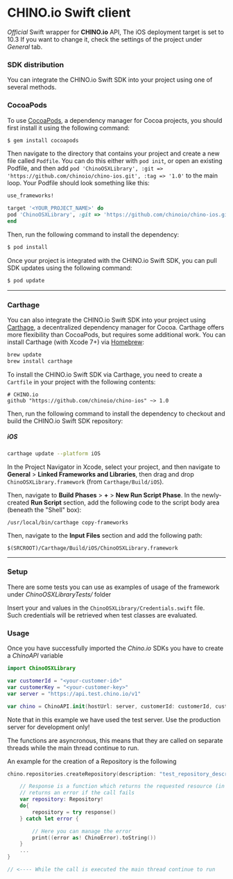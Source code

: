 #  CHINO.io Swift client #
*Official* Swift wrapper for **CHINO.io** API,
The iOS deployment target is set to 10.3
If you want to change it, check the settings of the project
under *General* tab.

### SDK distribution

You can integrate the CHINO.io Swift SDK into your project using one of several methods.

### CocoaPods

To use [CocoaPods](http://cocoapods.org), a dependency manager for Cocoa projects, you should first install it using the following command:

```bash
$ gem install cocoapods
```

Then navigate to the directory that contains your project and create a new file called `Podfile`. You can do this either with `pod init`, or open an existing Podfile, and then add `pod 'ChinoOSXLibrary', :git => 'https://github.com/chinoio/chino-ios.git', :tag => '1.0'` to the main loop. Your Podfile should look something like this:

```ruby
use_frameworks!

target '<YOUR_PROJECT_NAME>' do
pod 'ChinoOSXLibrary', :git => 'https://github.com/chinoio/chino-ios.git', :tag => '1.0'
end
```

Then, run the following command to install the dependency:

```bash
$ pod install
```

Once your project is integrated with the CHINO.io Swift SDK, you can pull SDK updates using the following command:

```bash
$ pod update
```  

---

### Carthage

You can also integrate the CHINO.io Swift SDK into your project using [Carthage](https://github.com/Carthage/Carthage), a decentralized dependency manager for Cocoa. Carthage offers more flexibility than CocoaPods, but requires some additional work. You can install Carthage (with Xcode 7+) via [Homebrew](http://brew.sh/):

```bash
brew update
brew install carthage
```

To install the CHINO.io Swift SDK via Carthage, you need to create a `Cartfile` in your project with the following contents:

```
# CHINO.io
github "https://github.com/chinoio/chino-ios" ~> 1.0
```

Then, run the following command to install the dependency to checkout and build the CHINO.io Swift SDK repository:

##### iOS

```bash
carthage update --platform iOS
```

In the Project Navigator in Xcode, select your project, and then navigate to **General** > **Linked Frameworks and Libraries**, then drag and drop `ChinoOSXLibrary.framework` (from `Carthage/Build/iOS`).

Then, navigate to **Build Phases** > **+** > **New Run Script Phase**. In the newly-created **Run Script** section, add the following code to the script body area (beneath the "Shell" box):

```
/usr/local/bin/carthage copy-frameworks
```

Then, navigate to the **Input Files** section and add the following path:

```
$(SRCROOT)/Carthage/Build/iOS/ChinoOSXLibrary.framework
```

---

### Setup

There are some tests you can use as examples of usage
of the framework under *ChinoOSXLibraryTests/* folder

Insert your <customer-id> and <customer-key> values in the `ChinoOSXLibrary/Credentials.swift` file.  
Such credentials will be retrieved when test classes are evaluated.  

### Usage

Once you have successfully imported the *Chino.io* SDKs you have to create a *ChinoAPI* variable  

```Swift
import ChinoOSXLibrary

var customerId = "<your-customer-id>"
var customerKey = "<your-customer-key>"
var server = "https://api.test.chino.io/v1"

var chino = ChinoAPI.init(hostUrl: server, customerId: customerId, customerKey: customerKey)
```  

Note that in this example we have used the test server. Use the production server for development only!  
  
The functions are asyncronous, this means that they are called on separate threads while the main thread continue to run.  
  
An example for the creation of a Repository is the following

```Swift
chino.repositories.createRepository(description: "test_repository_description") { (response) in

    // Response is a function which returns the requested resource (in this case a Repository) and
    // returns an error if the call fails
    var repository: Repository!
    do{
        repository = try response()
    } catch let error {

        // Here you can manage the error
        print((error as! ChinoError).toString())
    }
    ...
}

// <---- While the call is executed the main thread continue to run

```  
